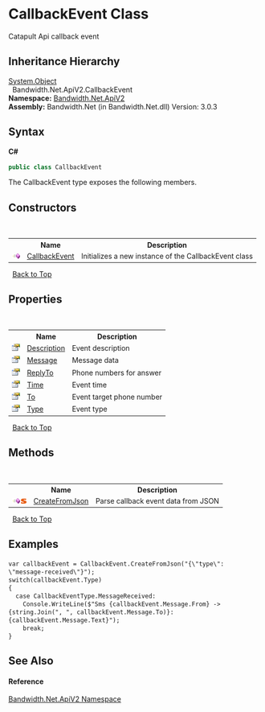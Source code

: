 ﻿# CallbackEvent Class
 

Catapult Api callback event


## Inheritance Hierarchy
<a href="http://msdn2.microsoft.com/en-us/library/e5kfa45b" target="_blank">System.Object</a><br />&nbsp;&nbsp;Bandwidth.Net.ApiV2.CallbackEvent<br />
**Namespace:**&nbsp;<a href ="N_Bandwidth_Net_ApiV2.md">Bandwidth.Net.ApiV2</a><br />**Assembly:**&nbsp;Bandwidth.Net (in Bandwidth.Net.dll) Version: 3.0.3

## Syntax

**C#**<br />
``` C#
public class CallbackEvent
```

The CallbackEvent type exposes the following members.


## Constructors
&nbsp;<table><tr><th></th><th>Name</th><th>Description</th></tr><tr><td>![Public method](media/pubmethod.gif "Public method")</td><td><a href ="M_Bandwidth_Net_ApiV2_CallbackEvent__ctor.md">CallbackEvent</a></td><td>
Initializes a new instance of the CallbackEvent class</td></tr></table>&nbsp;
<a href="#callbackevent-class">Back to Top</a>

## Properties
&nbsp;<table><tr><th></th><th>Name</th><th>Description</th></tr><tr><td>![Public property](media/pubproperty.gif "Public property")</td><td><a href ="P_Bandwidth_Net_ApiV2_CallbackEvent_Description.md">Description</a></td><td>
Event description</td></tr><tr><td>![Public property](media/pubproperty.gif "Public property")</td><td><a href ="P_Bandwidth_Net_ApiV2_CallbackEvent_Message.md">Message</a></td><td>
Message data</td></tr><tr><td>![Public property](media/pubproperty.gif "Public property")</td><td><a href ="P_Bandwidth_Net_ApiV2_CallbackEvent_ReplyTo.md">ReplyTo</a></td><td>
Phone numbers for answer</td></tr><tr><td>![Public property](media/pubproperty.gif "Public property")</td><td><a href ="P_Bandwidth_Net_ApiV2_CallbackEvent_Time.md">Time</a></td><td>
Event time</td></tr><tr><td>![Public property](media/pubproperty.gif "Public property")</td><td><a href ="P_Bandwidth_Net_ApiV2_CallbackEvent_To.md">To</a></td><td>
Event target phone number</td></tr><tr><td>![Public property](media/pubproperty.gif "Public property")</td><td><a href ="P_Bandwidth_Net_ApiV2_CallbackEvent_Type.md">Type</a></td><td>
Event type</td></tr></table>&nbsp;
<a href="#callbackevent-class">Back to Top</a>

## Methods
&nbsp;<table><tr><th></th><th>Name</th><th>Description</th></tr><tr><td>![Public method](media/pubmethod.gif "Public method")![Static member](media/static.gif "Static member")</td><td><a href ="M_Bandwidth_Net_ApiV2_CallbackEvent_CreateFromJson.md">CreateFromJson</a></td><td>
Parse callback event data from JSON</td></tr></table>&nbsp;
<a href="#callbackevent-class">Back to Top</a>

## Examples

```
var callbackEvent = CallbackEvent.CreateFromJson("{\"type\": \"message-received\"}");
switch(callbackEvent.Type)
{
  case CallbackEventType.MessageReceived:
    Console.WriteLine($"Sms {callbackEvent.Message.From} -> {string.Join(", ", callbackEvent.Message.To)}: {callbackEvent.Message.Text}");
    break;
}
```


## See Also


#### Reference
<a href ="N_Bandwidth_Net_ApiV2.md">Bandwidth.Net.ApiV2 Namespace</a><br />